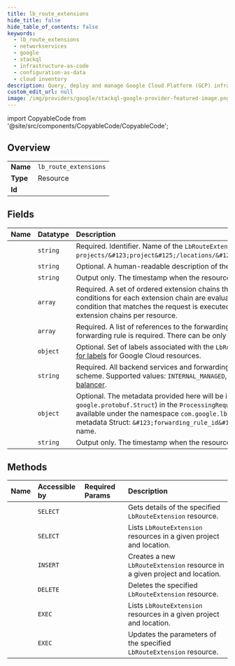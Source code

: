 ```yaml
---
title: lb_route_extensions
hide_title: false
hide_table_of_contents: false
keywords:
  - lb_route_extensions
  - networkservices
  - google    
  - stackql
  - infrastructure-as-code
  - configuration-as-data
  - cloud inventory
description: Query, deploy and manage Google Cloud Platform (GCP) infrastructure and resources using SQL
custom_edit_url: null
image: /img/providers/google/stackql-google-provider-featured-image.png
---
```


import CopyableCode from '@site/src/components/CopyableCode/CopyableCode';




## Overview
<table><tbody>
<tr><td><b>Name</b></td><td><code>lb_route_extensions</code></td></tr>
<tr><td><b>Type</b></td><td>Resource</td></tr>
<tr><td><b>Id</b></td><td><CopyableCode code="networkservices.lb_route_extensions" /></td></tr>
</tbody></table>

## Fields
| Name | Datatype | Description |
|:-----|:---------|:------------|
| <CopyableCode code="name" /> | `string` | Required. Identifier. Name of the `LbRouteExtension` resource in the following format: `projects/&#123;project&#125;/locations/&#123;location&#125;/lbRouteExtensions/&#123;lb_route_extension&#125;`. |
| <CopyableCode code="description" /> | `string` | Optional. A human-readable description of the resource. |
| <CopyableCode code="createTime" /> | `string` | Output only. The timestamp when the resource was created. |
| <CopyableCode code="extensionChains" /> | `array` | Required. A set of ordered extension chains that contain the match conditions and extensions to execute. Match conditions for each extension chain are evaluated in sequence for a given request. The first extension chain that has a condition that matches the request is executed. Any subsequent extension chains do not execute. Limited to 5 extension chains per resource. |
| <CopyableCode code="forwardingRules" /> | `array` | Required. A list of references to the forwarding rules to which this service extension is attached to. At least one forwarding rule is required. There can be only one `LbRouteExtension` resource per forwarding rule. |
| <CopyableCode code="labels" /> | `object` | Optional. Set of labels associated with the `LbRouteExtension` resource. The format must comply with [the requirements for labels](https://cloud.google.com/compute/docs/labeling-resources#requirements) for Google Cloud resources. |
| <CopyableCode code="loadBalancingScheme" /> | `string` | Required. All backend services and forwarding rules referenced by this extension must share the same load balancing scheme. Supported values: `INTERNAL_MANAGED`, `EXTERNAL_MANAGED`. For more information, refer to [Choosing a load balancer](https://cloud.google.com/load-balancing/docs/backend-service). |
| <CopyableCode code="metadata" /> | `object` | Optional. The metadata provided here will be included as part of the `metadata_context` (of type `google.protobuf.Struct`) in the `ProcessingRequest` message sent to the extension server. The metadata will be available under the namespace `com.google.lb_route_extension.`. The following variables are supported in the metadata Struct: `&#123;forwarding_rule_id&#125;` - substituted with the forwarding rule's fully qualified resource name. |
| <CopyableCode code="updateTime" /> | `string` | Output only. The timestamp when the resource was updated. |
## Methods
| Name | Accessible by | Required Params | Description |
|:-----|:--------------|:----------------|:------------|
| <CopyableCode code="get" /> | `SELECT` | <CopyableCode code="lbRouteExtensionsId, locationsId, projectsId" /> | Gets details of the specified `LbRouteExtension` resource. |
| <CopyableCode code="list" /> | `SELECT` | <CopyableCode code="locationsId, projectsId" /> | Lists `LbRouteExtension` resources in a given project and location. |
| <CopyableCode code="create" /> | `INSERT` | <CopyableCode code="locationsId, projectsId" /> | Creates a new `LbRouteExtension` resource in a given project and location. |
| <CopyableCode code="delete" /> | `DELETE` | <CopyableCode code="lbRouteExtensionsId, locationsId, projectsId" /> | Deletes the specified `LbRouteExtension` resource. |
| <CopyableCode code="_list" /> | `EXEC` | <CopyableCode code="locationsId, projectsId" /> | Lists `LbRouteExtension` resources in a given project and location. |
| <CopyableCode code="patch" /> | `EXEC` | <CopyableCode code="lbRouteExtensionsId, locationsId, projectsId" /> | Updates the parameters of the specified `LbRouteExtension` resource. |
